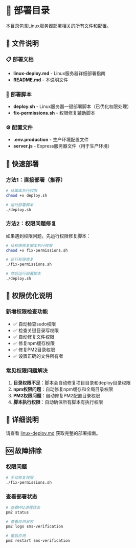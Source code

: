 # 🚀 部署目录

本目录包含Linux服务器部署相关的所有文件和配置。

## 📁 文件说明

### 📋 部署文档
- **linux-deploy.md** - Linux服务器详细部署指南
- **README.md** - 本说明文件

### 🔧 部署脚本
- **deploy.sh** - Linux服务器一键部署脚本（已优化权限处理）
- **fix-permissions.sh** - 权限修复辅助脚本

### ⚙️ 配置文件
- **.env.production** - 生产环境配置文件
- **server.js** - Express服务器文件（用于生产环境）

## 🚀 快速部署

### 方法1：直接部署（推荐）
```bash
# 给脚本执行权限
chmod +x deploy.sh

# 运行部署脚本
./deploy.sh
```

### 方法2：权限问题修复
如果遇到权限问题，先运行权限修复脚本：
```bash
# 给权限修复脚本执行权限
chmod +x fix-permissions.sh

# 运行权限修复
./fix-permissions.sh

# 然后运行部署脚本
./deploy.sh
```

## 🔧 权限优化说明

### 新增权限检查功能
- ✅ 自动检查sudo权限
- ✅ 检查关键目录写权限
- ✅ 自动修复文件权限
- ✅ 修复npm缓存权限
- ✅ 修复PM2目录权限
- ✅ 设置正确的文件所有者

### 常见权限问题解决
1. **目录权限不足**：脚本会自动修复项目目录和deploy目录权限
2. **npm权限问题**：自动修复npm缓存和全局目录权限
3. **PM2权限问题**：自动修复PM2配置目录权限
4. **脚本执行权限**：自动确保所有脚本有执行权限

## 📖 详细说明

请查看 [linux-deploy.md](./linux-deploy.md) 获取完整的部署指南。

## 🆘 故障排除

### 权限问题
```bash
# 手动修复权限
./fix-permissions.sh
```

### 查看部署状态
```bash
# 查看PM2进程状态
pm2 status

# 查看应用日志
pm2 logs sms-verification

# 重启应用
pm2 restart sms-verification
``` 